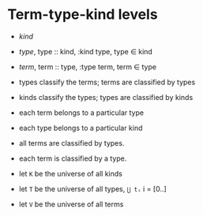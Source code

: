 # Term-type-kind levels

- *kind*
- *type*, type :: kind, :kind type, type ∈ kind
- *term*, term :: type, :type term, term ∈ type

- types classify the terms; terms are classified by types
- kinds classify the types; types are classified by kinds

- each term belongs to a particular type
- each type belongs to a particular kind

- all terms are classified by types.
- each term is classified by a type.

- let `K` be the universe of all kinds
- let `T` be the universe of all types, `⋃ tᵢ` i = [0..]
- let `V` be the universe of all terms
